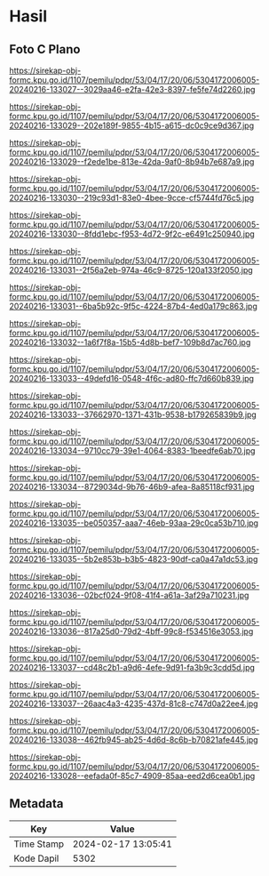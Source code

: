 # Hasil

## Foto C Plano

https://sirekap-obj-formc.kpu.go.id/1107/pemilu/pdpr/53/04/17/20/06/5304172006005-20240216-133027--3029aa46-e2fa-42e3-8397-fe5fe74d2260.jpg

https://sirekap-obj-formc.kpu.go.id/1107/pemilu/pdpr/53/04/17/20/06/5304172006005-20240216-133029--202e189f-9855-4b15-a615-dc0c9ce9d367.jpg

https://sirekap-obj-formc.kpu.go.id/1107/pemilu/pdpr/53/04/17/20/06/5304172006005-20240216-133029--f2ede1be-813e-42da-9af0-8b94b7e687a9.jpg

https://sirekap-obj-formc.kpu.go.id/1107/pemilu/pdpr/53/04/17/20/06/5304172006005-20240216-133030--219c93d1-83e0-4bee-9cce-cf5744fd76c5.jpg

https://sirekap-obj-formc.kpu.go.id/1107/pemilu/pdpr/53/04/17/20/06/5304172006005-20240216-133030--8fdd1ebc-f953-4d72-9f2c-e6491c250940.jpg

https://sirekap-obj-formc.kpu.go.id/1107/pemilu/pdpr/53/04/17/20/06/5304172006005-20240216-133031--2f56a2eb-974a-46c9-8725-120a133f2050.jpg

https://sirekap-obj-formc.kpu.go.id/1107/pemilu/pdpr/53/04/17/20/06/5304172006005-20240216-133031--6ba5b92c-9f5c-4224-87b4-4ed0a179c863.jpg

https://sirekap-obj-formc.kpu.go.id/1107/pemilu/pdpr/53/04/17/20/06/5304172006005-20240216-133032--1a6f7f8a-15b5-4d8b-bef7-109b8d7ac760.jpg

https://sirekap-obj-formc.kpu.go.id/1107/pemilu/pdpr/53/04/17/20/06/5304172006005-20240216-133033--49defd16-0548-4f6c-ad80-ffc7d660b839.jpg

https://sirekap-obj-formc.kpu.go.id/1107/pemilu/pdpr/53/04/17/20/06/5304172006005-20240216-133033--37662970-1371-431b-9538-b179265839b9.jpg

https://sirekap-obj-formc.kpu.go.id/1107/pemilu/pdpr/53/04/17/20/06/5304172006005-20240216-133034--9710cc79-39e1-4064-8383-1beedfe6ab70.jpg

https://sirekap-obj-formc.kpu.go.id/1107/pemilu/pdpr/53/04/17/20/06/5304172006005-20240216-133034--8729034d-9b76-46b9-afea-8a85118cf931.jpg

https://sirekap-obj-formc.kpu.go.id/1107/pemilu/pdpr/53/04/17/20/06/5304172006005-20240216-133035--be050357-aaa7-46eb-93aa-29c0ca53b710.jpg

https://sirekap-obj-formc.kpu.go.id/1107/pemilu/pdpr/53/04/17/20/06/5304172006005-20240216-133035--5b2e853b-b3b5-4823-90df-ca0a47a1dc53.jpg

https://sirekap-obj-formc.kpu.go.id/1107/pemilu/pdpr/53/04/17/20/06/5304172006005-20240216-133036--02bcf024-9f08-41f4-a61a-3af29a710231.jpg

https://sirekap-obj-formc.kpu.go.id/1107/pemilu/pdpr/53/04/17/20/06/5304172006005-20240216-133036--817a25d0-79d2-4bff-99c8-f534516e3053.jpg

https://sirekap-obj-formc.kpu.go.id/1107/pemilu/pdpr/53/04/17/20/06/5304172006005-20240216-133037--cd48c2b1-a9d6-4efe-9d91-fa3b9c3cdd5d.jpg

https://sirekap-obj-formc.kpu.go.id/1107/pemilu/pdpr/53/04/17/20/06/5304172006005-20240216-133037--26aac4a3-4235-437d-81c8-c747d0a22ee4.jpg

https://sirekap-obj-formc.kpu.go.id/1107/pemilu/pdpr/53/04/17/20/06/5304172006005-20240216-133038--462fb945-ab25-4d6d-8c6b-b70821afe445.jpg

https://sirekap-obj-formc.kpu.go.id/1107/pemilu/pdpr/53/04/17/20/06/5304172006005-20240216-133028--eefada0f-85c7-4909-85aa-eed2d6cea0b1.jpg


## Metadata

| Key        | Value               |
| ---------- | ------------------- |
| Time Stamp | 2024-02-17 13:05:41 |
| Kode Dapil | 5302                |



